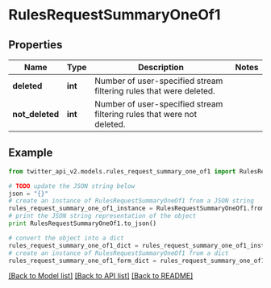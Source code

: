 # RulesRequestSummaryOneOf1


## Properties
Name | Type | Description | Notes
------------ | ------------- | ------------- | -------------
**deleted** | **int** | Number of user-specified stream filtering rules that were deleted. | 
**not_deleted** | **int** | Number of user-specified stream filtering rules that were not deleted. | 

## Example

```python
from twitter_api_v2.models.rules_request_summary_one_of1 import RulesRequestSummaryOneOf1

# TODO update the JSON string below
json = "{}"
# create an instance of RulesRequestSummaryOneOf1 from a JSON string
rules_request_summary_one_of1_instance = RulesRequestSummaryOneOf1.from_json(json)
# print the JSON string representation of the object
print RulesRequestSummaryOneOf1.to_json()

# convert the object into a dict
rules_request_summary_one_of1_dict = rules_request_summary_one_of1_instance.to_dict()
# create an instance of RulesRequestSummaryOneOf1 from a dict
rules_request_summary_one_of1_form_dict = rules_request_summary_one_of1.from_dict(rules_request_summary_one_of1_dict)
```
[[Back to Model list]](../README.md#documentation-for-models) [[Back to API list]](../README.md#documentation-for-api-endpoints) [[Back to README]](../README.md)



